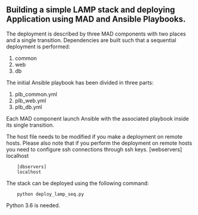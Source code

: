 Building a simple LAMP stack and deploying Application using MAD and Ansible Playbooks.
-------------------------------------------

The deployment is described by three MAD components with two places and a single transition.
Dependencies are built such that a sequential deployment is performed:
1. common
2. web
3. db

The initial Ansible playbook has been divided in three parts:
1. plb_common.yml
2. plb_web.yml
3. plb_db.yml

Each MAD component launch Ansible with the associated playbook inside its single transition.

The host file needs to be modified if you make a deployment on remote hosts.
Please also note that if you perform the deployment on remote hosts you need to configure ssh connections through ssh keys.
        [webservers]
        localhost

        [dbservers]
        localhost

The stack can be deployed using the following command:

        python deploy_lamp_seq.py

Python 3.6 is needed.
